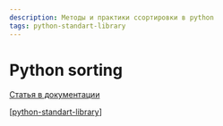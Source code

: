 ```yaml
---
description: Методы и практики ссортировки в python
tags: python-standart-library
---
```

# Python sorting

[Статья в документации](https://docs.python.org/3/howto/sorting.html#sortinghowto)

[[python-standart-library]]

[//begin]: # "Autogenerated link references for markdown compatibility"
[python-standart-library]: ../lists/python-standart-library "Стандартная библиотека python - список заметок"
[//end]: # "Autogenerated link references"